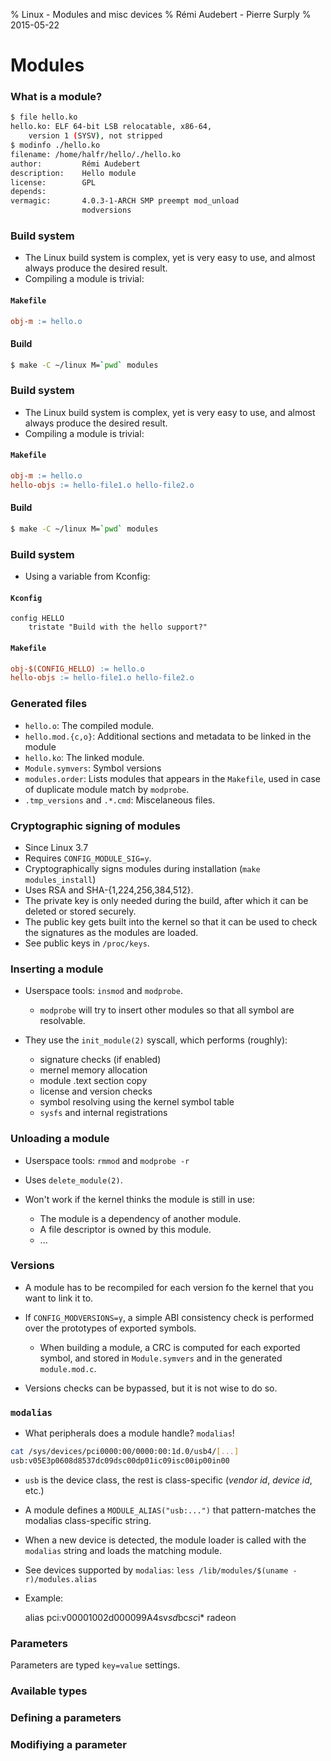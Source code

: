 % Linux - Modules and misc devices
% Rémi Audebert - Pierre Surply
% 2015-05-22

# Modules

### What is a module?

```bash
$ file hello.ko
hello.ko: ELF 64-bit LSB relocatable, x86-64,
    version 1 (SYSV), not stripped
$ modinfo ./hello.ko
filename: /home/halfr/hello/./hello.ko
author:         Rémi Audebert
description:    Hello module
license:        GPL
depends:        
vermagic:       4.0.3-1-ARCH SMP preempt mod_unload
                modversions
```

### Build system

- The Linux build system is complex, yet is very easy to use, and almost always
  produce the desired result.
- Compiling a module is trivial:

#### `Makefile`

```Makefile
obj-m := hello.o
```

#### Build

```bash
$ make -C ~/linux M=`pwd` modules
```

### Build system

- The Linux build system is complex, yet is very easy to use, and almost always
  produce the desired result.
- Compiling a module is trivial:

#### `Makefile`

```Makefile
obj-m := hello.o
hello-objs := hello-file1.o hello-file2.o
```

#### Build

```bash
$ make -C ~/linux M=`pwd` modules
```

### Build system

- Using a variable from Kconfig:

#### `Kconfig`

```
config HELLO
    tristate "Build with the hello support?"
```

#### `Makefile`

```Makefile
obj-$(CONFIG_HELLO) := hello.o
hello-objs := hello-file1.o hello-file2.o
```

### Generated files

- `hello.o`: The compiled module.
- `hello.mod.{c,o}`: Additional sections and metadata to be linked in the module
- `hello.ko`: The linked module.
- `Module.symvers`: Symbol versions
- `modules.order`: Lists modules that appears in the `Makefile`, used in case
  of duplicate module match by `modprobe`.
- `.tmp_versions` and `.*.cmd`: Miscelaneous files.

### Cryptographic signing of modules

- Since Linux 3.7
- Requires `CONFIG_MODULE_SIG=y`.
- Cryptographically signs modules during installation (`make modules_install`)
- Uses RSA and SHA-{1,224,256,384,512}.
- The private key is only needed during the build, after which it can be
  deleted or stored securely.
- The public key gets built into the kernel so that it can be used to check the
  signatures as the modules are loaded.
- See public keys in `/proc/keys`.

### Inserting a module

- Userspace tools: `insmod` and `modprobe`.

    - `modprobe` will try to insert other modules so that all symbol are
      resolvable.

- They use the `init_module(2)` syscall, which performs (roughly):

    - signature checks (if enabled)
    - mernel memory allocation
    - module .text section copy
    - license and version checks
    - symbol resolving using the kernel symbol table
    - `sysfs` and internal registrations

### Unloading a module

- Userspace tools: `rmmod` and `modprobe -r`
- Uses `delete_module(2)`.
- Won't work if the kernel thinks the module is still in use:

    - The module is a dependency of another module.
    - A file descriptor is owned by this module.
    - ...

### Versions

- A module has to be recompiled for each version fo the kernel that you want to
  link it to.
- If `CONFIG_MODVERSIONS=y`, a simple ABI consistency check is performed over
  the prototypes of exported symbols.

    - When building a module, a CRC is computed for each exported symbol, and
      stored in `Module.symvers` and in the generated `module.mod.c`.
- Versions checks can be bypassed, but it is not wise to do so.

### `modalias`

- What peripherals does a module handle? `modalias`!

```bash
cat /sys/devices/pci0000:00/0000:00:1d.0/usb4/[...]
usb:v05E3p0608d8537dc09dsc00dp01ic09isc00ip00in00
```

- `usb` is the device class, the rest is class-specific (*vendor id*, *device
  id*, etc.)
- A module defines a `MODULE_ALIAS("usb:...")` that pattern-matches the
  modalias class-specific string.
- When a new device is detected, the module loader is called with the
  `modalias` string and loads the matching module.

- See devices supported by `modalias`: `less /lib/modules/$(uname -r)/modules.alias`
- Example:

    alias pci:v00001002d000099A4sv*sd*bc*sc*i* radeon

### Parameters

Parameters are typed `key=value` settings.

### Available types

### Defining a parameters

### Modifiying a parameter

